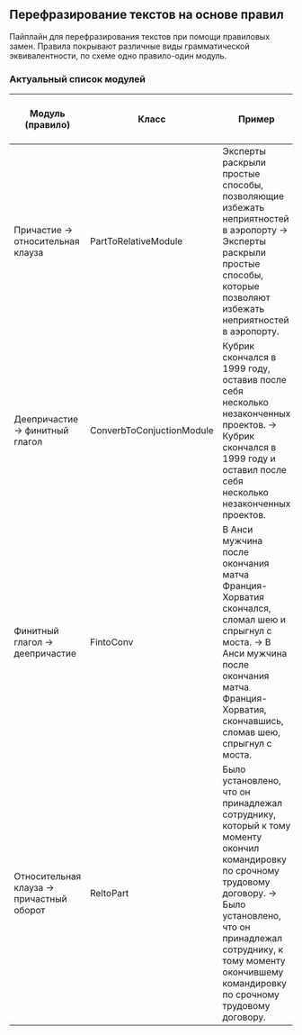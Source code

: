 ## Перефразирование текстов на основе правил

Пайплайн для перефразирования текстов при помощи правиловых замен. Правила покрывают различные виды грамматической эквивалентности, по схеме одно правило-один модуль. 

### Актуальный список модулей

| Модуль (правило) | Класс | Пример | Ограничения (что правилом не обрабатывается) | Обратный модуль (если есть) |
| --- | --- | --- | --- | --- |
| Причастие → относительная клауза | PartToRelativeModule | Эксперты раскрыли простые способы, позволяющие избежать неприятностей в аэропорту → Эксперты раскрыли простые способы, которые позволяют избежать неприятностей в аэропорту. | Причастный оборот перед вершиной | --- |
| Деепричастие → финитный глагол | ConverbToConjuctionModule  | Кубрик скончался в 1999 году, оставив после себя несколько незаконченных проектов. → Кубрик скончался в 1999 году и оставил после себя несколько незаконченных проектов.  | --- | --- |
| Финитный глагол → деепричастие | FintoConv | В Анси мужчина после окончания матча Франция-Хорватия скончался, сломал шею и спрыгнул с моста. → В Анси мужчина после окончания матча Франция-Хорватия, скончавшись, сломав шею, спрыгнул с моста. | Обрабатываются только конъюнкты глагола | ConvToFin |
| Относительная клауза → причастный оборот | ReltoPart | Было установлено, что он принадлежал сотруднику, который к тому моменту окончил командировку по срочному трудовому договору. → Было установлено, что он принадлежал сотруднику,  к тому моменту окончившему  командировку по срочному трудовому договору. | Обрабатываются только следующие случаи: 1) "который" - подлежащее в относительной клаузе (nsubj и nsubj:pass); 2) "который" зависит от предлогов "на" и "в" (в таком случае происходит перефразирование в обстоятельство с "где" или "куда" | PartToRel |
